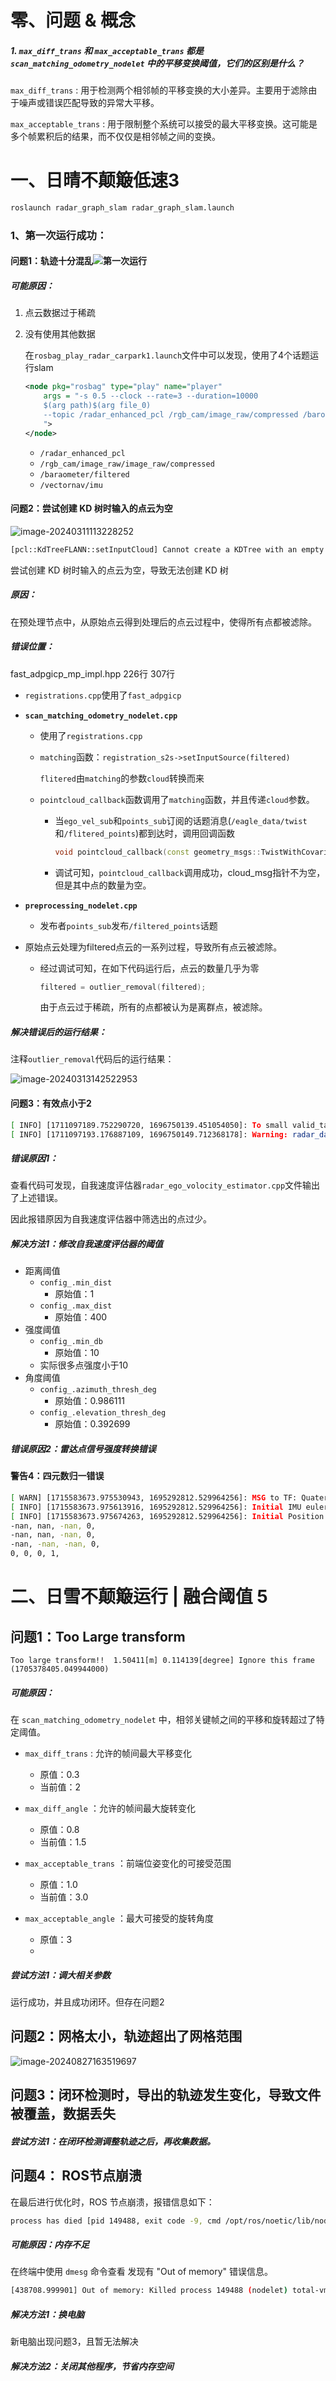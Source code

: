 # 零、问题 & 概念

##### 1. `max_diff_trans` 和 `max_acceptable_trans` 都是 `scan_matching_odometry_nodelet` 中的平移变换阈值，它们的区别是什么？

`max_diff_trans` : 用于检测两个相邻帧的平移变换的大小差异。主要用于滤除由于噪声或错误匹配导致的异常大平移。

`max_acceptable_trans` : 用于限制整个系统可以接受的最大平移变换。这可能是多个帧累积后的结果，而不仅仅是相邻帧之间的变换。



# 一、日晴不颠簸低速3 

```bash
roslaunch radar_graph_slam radar_graph_slam.launch
```

### 1、第一次运行成功：

#### 问题1：轨迹十分混乱![第一次运行](https://raw.githubusercontent.com/letMeEmoForAWhile/typoraImage/main/img/第一次运行.png)

##### 可能原因：

1. 点云数据过于稀疏

2. 没有使用其他数据

   在`rosbag_play_radar_carpark1.launch`文件中可以发现，使用了4个话题运行slam

   ```xml
   <node pkg="rosbag" type="play" name="player"
       args = "-s 0.5 --clock --rate=3 --duration=10000
       $(arg path)$(arg file_0)
       --topic /radar_enhanced_pcl /rgb_cam/image_raw/compressed /barometer/filtered /vectornav/imu
       ">
   </node>
   ```

   - `/radar_enhanced_pcl`
   - `/rgb_cam/image_raw/image_raw/compressed`
   - `/baraometer/filtered`
   - `/vectornav/imu`

#### 问题2：尝试创建 KD 树时输入的点云为空

![image-20240311113228252](https://raw.githubusercontent.com/letMeEmoForAWhile/typoraImage/main/img/image-20240311113228252.png)

```bash
[pcl::KdTreeFLANN::setInputCloud] Cannot create a KDTree with an empty input cloud!
```

尝试创建 KD 树时输入的点云为空，导致无法创建 KD 树

##### 原因：

在预处理节点中，从原始点云得到处理后的点云过程中，使得所有点都被滤除。

##### 错误位置：

fast_adpgicp_mp_impl.hpp 226行 307行 

- `registrations.cpp`使用了`fast_adpgicp`

- **`scan_matching_odometry_nodelet.cpp`**

  - 使用了`registrations.cpp`

  - `matching`函数：`registration_s2s->setInputSource(filtered)`

    `flitered`由`matching`的参数`cloud`转换而来

  - `pointcloud_callback`函数调用了`matching`函数，并且传递`cloud`参数。 

    - 当`ego_vel_sub`和`points_sub`订阅的话题消息(`/eagle_data/twist`和`/flitered_points`)都到达时，调用回调函数

      ```cpp
      void pointcloud_callback(const geometry_msgs::TwistWithCovarianceStampedConstPtr& twistMsg, const sensor_msgs::PointCloud2ConstPtr& cloud_msg){...}
      ```

    - 调试可知，`pointcloud_callback`调用成功，cloud_msg指针不为空，但是其中点的数量为空。

- **`preprocessing_nodelet.cpp`**

  - 发布者`points_sub`发布`/filtered_points`话题

- 原始点云处理为filtered点云的一系列过程，导致所有点云被滤除。

  - 经过调试可知，在如下代码运行后，点云的数量几乎为零

    ```c++
    filtered = outlier_removal(filtered);
    ```

    由于点云过于稀疏，所有的点都被认为是离群点，被滤除。

##### 解决错误后的运行结果：

注释`outlier_removal`代码后的运行结果：

![image-20240313142522953](https://raw.githubusercontent.com/letMeEmoForAWhile/typoraImage/main/img/image-20240313142522953.png)

#### 问题3：有效点小于2

```bash
[ INFO] [1711097189.752290720, 1696750139.451054050]: To small valid_targets (< 2) in radar_scan (15)
[ INFO] [1711097193.176887109, 1696750149.712368178]: Warning: radar_data.rows() < config_.N_ransac_points
```

##### 错误原因1：

查看代码可发现，自我速度评估器`radar_ego_volocity_estimator.cpp`文件输出了上述错误。

因此报错原因为自我速度评估器中筛选出的点过少。

##### 解决方法1：修改自我速度评估器的阈值

- 距离阈值
  - `config_.min_dist`
    - 原始值：1
  - `config_.max_dist`
    - 原始值：400
- 强度阈值
  - `config_.min_db`
    - 原始值：10
  - 实际很多点强度小于10
- 角度阈值
  - `config_.azimuth_thresh_deg`
    - 原始值：0.986111
  - `config_.elevation_thresh_deg`
    - 原始值：0.392699

##### 错误原因2：雷达点信号强度转换错误



#### 警告4：四元数归一错误

```bash
[ WARN] [1715583673.975530943, 1695292812.529964256]: MSG to TF: Quaternion Not Properly Normalized
[ INFO] [1715583673.975613916, 1695292812.529964256]: Initial IMU euler angles (RPY): -nan, nan, -nan
[ INFO] [1715583673.975674263, 1695292812.529964256]: Initial Position Matrix = 
-nan, nan, -nan, 0, 
-nan, nan, -nan, 0, 
-nan, -nan, -nan, 0, 
0, 0, 0, 1, 
```

# 二、日雪不颠簸运行 | 融合阈值 5 

## 问题1：Too Large transform

```
Too large transform!!  1.50411[m] 0.114139[degree] Ignore this frame (1705378405.049944000) 
```

##### 可能原因：

在 `scan_matching_odometry_nodelet` 中，相邻关键帧之间的平移和旋转超过了特定阈值。

- `max_diff_trans` : 允许的帧间最大平移变化
  - 原值：0.3
  - 当前值：2

- `max_diff_angle` ：允许的帧间最大旋转变化
  - 原值：0.8
  - 当前值：1.5 

- `max_acceptable_trans` ：前端位姿变化的可接受范围
  - 原值：1.0
  - 当前值：3.0

- `max_acceptable_angle` ：最大可接受的旋转角度
  - 原值：3
  - 


##### 尝试方法1：调大相关参数

运行成功，并且成功闭环。但存在问题2

## 问题2：网格太小，轨迹超出了网格范围

![image-20240827163519697](https://raw.githubusercontent.com/dearmoonnnnnn/typoraImage/main/img/image-20240827163519697.png)

## 问题3：闭环检测时，导出的轨迹发生变化，导致文件被覆盖，数据丢失

##### 尝试方法1：在闭环检测调整轨迹之后，再收集数据。





## 问题4： ROS节点崩溃

在最后进行优化时，ROS 节点崩溃，报错信息如下：

```bash
process has died [pid 149488, exit code -9, cmd /opt/ros/noetic/lib/nodelet/nodelet manager __name:=radarslam_nodelet_manager __log:=/home/dearmoon/.ros/log/41d886c0-65d4-11ef-a2cc-257cb301ef5d/radarslam_nodelet_manager-2.log].
```

##### 可能原因：内存不足

在终端中使用 `dmesg` 命令查看  发现有 "Out of memory" 错误信息。

```bash
[438708.999901] Out of memory: Killed process 149488 (nodelet) total-vm:33448568kB, anon-rss:11658504kB, file-rss:0kB, shmem-rss:0kB, UID:1000 pgtables:47916kB oom_score_adj:0
```

##### 解决方法1：换电脑

新电脑出现问题3，且暂无法解决

##### 解决方法2：关闭其他程序，节省内存空间